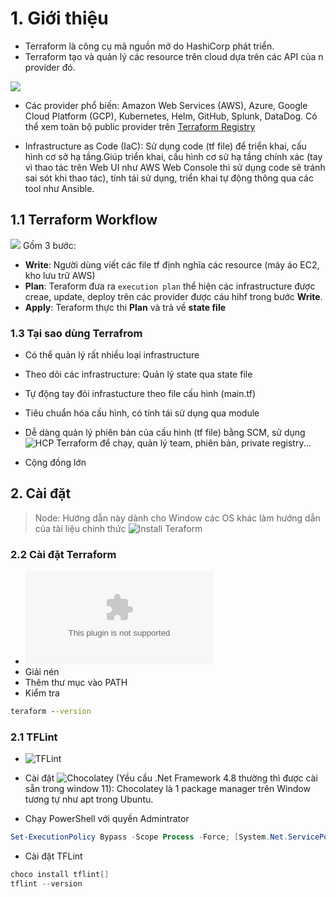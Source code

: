 # 1. Giới thiệu

- Terraform là công cụ mã nguồn mở do HashiCorp phát triển.
- Terraform tạo và quản lý các resource trên cloud dựa trên các API của n provider đó.

![](https://web-unified-docs-hashicorp.vercel.app/api/assets/terraform/latest/img/docs/intro-terraform-apis.png)

- Các provider phổ biến: Amazon Web Services (AWS), Azure, Google Cloud Platform (GCP), Kubernetes, Helm, GitHub, Splunk, DataDog. Có thể xem toàn bộ public provider trên [Terraform Registry](https://registry.terraform.io/?product_intent=terraform)

- Infrastructure as Code (IaC): Sử dụng code (tf file) để triển khai, cấu hình cơ sở hạ tầng.Giúp triển khai, cấu hình cơ sử hạ tầng chính xác (tay vì thao tác trên Web UI như AWS Web Console thì sử dụng code sẽ tránh sai sót khi thao tác), tính tái sử dụng, triển khai tự động thông qua các tool như Ansible.

## 1.1 Terraform Workflow

![](https://web-unified-docs-hashicorp.vercel.app/api/assets/terraform/latest/img/docs/intro-terraform-workflow.png)
 Gồm 3 bước:

- **Write**: Người dùng viết các file tf định nghĩa các resource (máy ảo EC2, kho lưu trữ AWS)
- **Plan**: Teraform đưa ra `execution plan` thể hiện các infrastructure được creae, update, deploy trên các provider được cáu hihf trong bước **Write**.
- **Apply**: Teraform thực thi **Plan** và trả về **state file**

### 1.3 Tại sao dùng Terrafrom

- Có thể quản lý rất nhiều loại infrastructure
- Theo dõi các infrastructure: Quản lý state qua state file
- Tự động tay đỏi infrastucture theo file cấu hình (main.tf)
- Tiêu chuẩn hóa cấu hình, có tính tái sử dụng qua module
- Dễ dàng quản lý phiên bản của cấu hình (tf file) bằng SCM, sử dụng ![HCP Terraform](https://developer.hashicorp.com/terraform/intro/terraform-editions#hcp-terraform) để chạy, quản lý team, phiên bản, private registry...

- Cộng đồng lớn

## 2. Cài đặt
>
>Node: Hướng dẫn này dành cho Window các OS khác làm hướng dẫn của tài liệu chính thức ![Install Teraform](https://developer.hashicorp.com/terraform/install)
>
### 2.2 Cài đặt Terraform

- ![Tải Teraform 1.13.3](https://releases.hashicorp.com/terraform/1.13.3/terraform_1.13.3_windows_386.zip)
- Giải nén
- Thêm thư mục vào PATH
- Kiểm tra

```cmd
teraform --version
```

### 2.1 TFLint

- ![TFLint](https://github.com/terraform-linters/tflint#installation)

- Cài đặt ![Chocolatey](https://chocolatey.org/install#individual) (Yều cầu .Net Framework 4.8 thường thì được cài sẵn trong window 11): Chocolatey là 1 package manager trên Window tương tự như apt trong Ubuntu.
- Chạy PowerShell với quyền Admintrator

```ps1
Set-ExecutionPolicy Bypass -Scope Process -Force; [System.Net.ServicePointManager]::SecurityProtocol = [System.Net.ServicePointManager]::SecurityProtocol -bor 3072; iex ((New-Object System.Net.WebClient).DownloadString('https://community.chocolatey.org/install.ps1'))
```

- Cài đặt TFLint

```ps1
choco install tflint[]
tflint --version 
```
